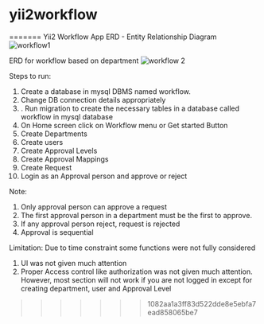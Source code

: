 
# yii2workflow
=======
Yii2 Workflow App
ERD - Entity Relationship Diagram 
![workflow1](https://user-images.githubusercontent.com/32240704/136833257-363e7cbe-31e1-4bdd-b884-74cc80bbb027.PNG)

ERD for workflow based on department
![workflow 2](https://user-images.githubusercontent.com/32240704/136833259-c164ee31-c022-4631-8f5a-54d03e459441.PNG)

Steps to run:

1. Create a database in mysql DBMS named workflow.
2. Change DB connection details appropriately
3. . Run migration to create the necessary tables in a database called workflow in mysql database
4. On Home screen click on Workflow menu or Get started Button
5. Create Departments
6. Create users
7. Create Approval Levels
8. Create Approval Mappings 
9. Create Request
10. Login as an Approval person and approve or reject

Note:
1. Only approval person can approve a request
2. The first approval person in a department must be the first to approve.
3. If any approval person reject, request is rejected
4. Approval is sequential

Limitation: Due to time constraint some functions were not fully considered
1. UI was not given much attention
2. Proper Access control like authorization was not given much attention. However, most section will not work if you are not logged in except for creating  department, user and Approval Level
>>>>>>> 1082aa1a3ff83d522dde8e5ebfa7ead858065be7
